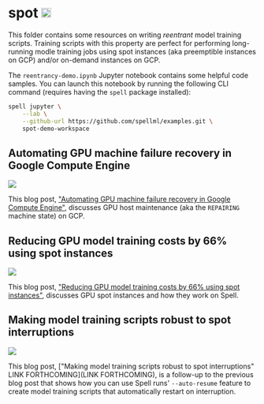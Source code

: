 # spot <a href="https://web.spell.ml/workspace_create?workspaceName=spot-demo-workspace&githubUrl=https%3A%2F%2Fgithub.com%2Fspellml%2Fexamples"><img src=https://spell.ml/badge.svg height=20px/></a>


This folder contains some resources on writing *reentrant* model training scripts. Training scripts with this property are perfect for performing long-running modle training jobs using spot instances (aka preemptible instances on GCP) and/or on-demand instances on GCP.

The `reentrancy-demo.ipynb` Jupyter notebook contains some helpful code samples. You can launch this notebook by running the following CLI command (requires having the `spell` package installed):

```bash
spell jupyter \
    --lab \
    --github-url https://github.com/spellml/examples.git \
    spot-demo-workspace
```

## Automating GPU machine failure recovery in Google Compute Engine
![](https://i.imgur.com/NYowq6j.png)

This blog post, ["Automating GPU machine failure recovery in Google Compute Engine"](https://spell.run/blog/automated-machine-failure-recovery-Xp3TEhEAACUAYwPM), discusses GPU host maintenance (aka the `REPAIRING` machine state) on GCP.

## Reducing GPU model training costs by 66% using spot instances

![](https://i.imgur.com/zD4l5gF.png)

This blog post, ["Reducing GPU model training costs by 66% using spot instances"](https://spell.run/blog/reducing-gpu-model-training-costs-using-spot-XqtgJBAAACMAR6h8), discusses GPU spot instances and how they work on Spell.

## Making model training scripts robust to spot interruptions

![](https://i.imgur.com/zD4l5gF.png)

This blog post, ["Making model training scripts robust to spot interruptions" LINK FORTHCOMING](LINK FORTHCOMING), is a follow-up to the previous blog post that shows how you can use Spell runs' `--auto-resume` feature to create model training scripts that automatically restart on interruption.